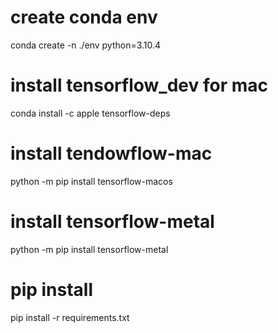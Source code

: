 # create conda env  
conda create -n ./env python=3.10.4

# install tensorflow_dev for mac
conda install -c apple tensorflow-deps

# install tendowflow-mac
python -m pip install tensorflow-macos

# install tensorflow-metal
python -m pip install tensorflow-metal

# pip install 
pip install -r requirements.txt